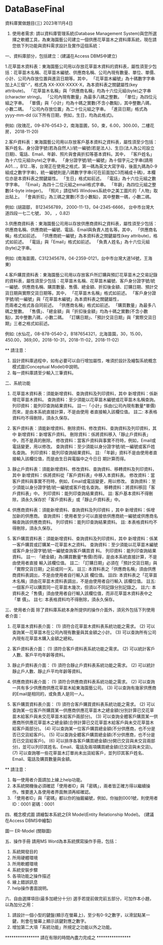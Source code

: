 # DataBaseFinal

資料庫實做題目(三)
2023年11月4日

1. 使用者需求:
請以資料庫管理系統(Database Management System)與您所選擇之軟體工具，為東海園藝公司建立一個供應花草苗木之資料庫系統，現在請您依下列功能與資料需求設計及實作這個系統：

一、資料庫部分，包括建立：(建議在Access DBMS中建立)

1.花草苗木資料表：東海園藝公司用以存放花草苗木資料的資料表，屬性須至少包括：花草苗木名稱、花草苗木編號、供應商名稱、公司內現有數量、單位、單價、小計、公司內存放位置與進貨日期等。其中，
「花草苗木編號」為十碼數字字串加上A三個”-“，格式為 XX-XXX-XXXX-X，為本資料表之關鍵屬性(key attribute)。
「花草苗木名稱」與「供應商名稱」均為十六位元組(byte)之字串(character string)。
「公司內現有數量」為最多八碼之整數。
「單位」為四位元組之字串。
「單價」與「小計」均為十碼之實數(不含小數點)，其中整數八碼，小數二碼。
「公司內存放位置」為二十位元組之字串。
   「進貨日期」格式為yyyy-mm-dd (以下所有日期，例如，生日，均為此格式)。

例如: (玫瑰花，09-876-0543-2，南海苗圃，50，束，6.00，300.00，二樓花房， 2018-11-20)

2.客戶資料表：東海園藝公司用以存放客戶基本資料之資料表，屬性須至少包括：客戶姓名、身分證字號(若為自然人)/統一編號(若是法人)、生日(法人為公司設立日期)、電話、Email、年齡、照片與會員折扣等基本資料。其中，
「客戶姓名」為十六位元組(byte)之字串。
「身分證字號/統一編號」為十個字元之字串(請用A01…，B12…等，台灣正在使用之格式，第一碼為英文大寫字母，後面九碼為0-9組成之數字字串)，統一編號則是八碼數字字串(可在前面加C3而補成十碼)，本欄位亦是本資料表之關鍵屬性。
「生日」格式如前述。
「電話」為十六位元組之數字字串。
「Email」為四十二位元組之email格式字串。
「年齡」為四位元組之整數(4-byte integer)。
「照片」請從MS Windows系統中之美工圖片的「人物」取出貼上。
「會員折扣」為三碼之實數(不含小數點)，其中整數一碼，小數二碼。

例如: (胡謅鄒， B123456789， 2000-11-13，04-2345-6666， 台中市台灣大道四段一七二七號， 30，  ，0.82)

3.供應商資料表：東海園藝公司用以存放供應商資料之資料表，屬性須至少包括：供應商名稱、供應商統一編號、電話、Email與負責人姓名等。其中，
 「供應商名稱」格式如前述。
「供應商統一編號」為本資料表之關鍵屬性(key attribute)，格式如前述。
「電話」與「Email」格式如前述。
「負責人姓名」為十六位元組(byte)之字串。

例如: (南海苗圃，C312345678，04-2359-0121，台中市台灣大道14號，王海東)

4.客戶購買資料表：東海園藝公司用以存放客戶所訂購與預訂花草苗木之交易記錄的資料表，屬性須至少包括：花草苗木名稱、花草苗木編號、客戶身分證字號/統一編號、供應商名稱、購買數量、售價、總金額、折扣後金額、訂購日期、預計交貨日期與實際交貨日期等。其中，
「花草苗木名稱」格式如前述。
「客戶身分證字號/統一編號」與「花草苗木編號」為本資料表之關鍵屬性，  
         而兩者之格式各自同前述。
「供應商名稱」格式如前述。
「購買數量」為最多八碼之整數。
「售價」、「總金額」與「折扣後金額」均為十碼之實數(不含小數點)，其中整數八碼，小數二碼。
「訂購日期」、「預計交貨日期」與「實際交貨日期」三者之格式如前述。

例如: (水仙花，08-878-0540-2，B187654321，北海苗園，30，15.00，450.00，369,00，2018-10-31，2018-11-02，2018-11-02)

** 請注意：

1. 設計資料庫過程中，如有必要可以自行增加屬性，唯須於設計及繪製系統概念模式圖(Conceptual Model)中說明。
2. 每一資料庫請至少輸入三筆資料。

二、系統功能

1. 花草苗木資料表：須能新增資料、查詢資料及列印資料，其中
新增資料：係新增花草苗木資料。
查詢資料：至少須能以花草苗木編號或花草苗木名稱查詢。
列印資料：能列印查詢結果資料。
註一:「小計」係由(公司內現有數量*單價)而來，是由本系統直接計算，不是由使用
       者直接輸入該欄位值。
註二: 本表格資料均不得刪除，須永久保存。

2. 客戶資料表：須能新增資料、刪除資料、修改資料、查詢資料及列印資料，其中
新增資料：新增客戶資料。
刪除資料：係將資料移入「靜止戶資料表」中，而不是真的刪除。
修改資料：當客戶資料與事實不符時，例如，Email或電話變更，用以修改。
查詢資料：至少須能以身分證字號/統一編號或客戶姓名查詢。
列印資料：能列印查詢結果資料。
 註: 「年齡」資料不是由使用者直接輸入該欄位值，而是由生日與電腦中之今日日
         期計算而得。

3. 靜止戶資料表：須能新增資料、修改資料、查詢資料、移轉資料及列印資料，其中
新增資料：係將資料從「客戶資料表」中移入本資料表。
修改資料：當客戶資料與事實不符時，例如，Email或電話變更，用以修改。
查詢資料：至少須能以身分證字號/統一編號或客戶姓名查詢。
移轉資料：將資料移回「客戶資料表」中。
列印資料：能列印查詢結果資料。
註: 客戶基本資料不得刪除，須永久保存於「客戶資料表」或「靜止戶資料表」中。

4. 供應商資料表：須能新增資料、查詢資料及列印資料 ，其中
新增資料：係增加新的供應商。
查詢資料：使用者至少可以直接依供應商統一編號或供應商名稱查詢該供應商資料。
列印資料：能列印查詢結果資料。
註: 本表格資料均不得刪除，須永久保存。

5. 客戶購買資料表：須能新增資料、查詢資料及列印資料，其中
新增資料：係某一客戶購買或訂購某一花草苗木之資料。
查詢資料：至少須能以花草苗木編號或客戶身分證字號/統一編號查詢客戶購買資
          料。
列印資料：能列印查詢結果資料。
註一: 「總金額」為(購買數量*售價)而得，是由本系統直接計算，不是由使用者直接
       輸入該欄位值。
註二: 「訂購日期」必須在「預計交貨日期」與「實際交貨日期」之前或同一天。
註三: 本資料表之「供應商名稱」須由供應商資料表調出，不是由使用者自行輸入該
       欄位值。
註四: 本資料表之「花草苗木名稱」須由花草苗木資料表調出，不是由使用者自行輸入
       該欄位值。
註五: 一個客戶可以購買同一花草苗木幾次，但須以不同記錄分別記錄之。
註六: 本資料表之「售價」須由使用者自行輸入該欄位值，而非花草苗木資料表中之「單
        價」。
註七:  本表格資料均不得刪除，須永久保存。

三、使用者介面
除了資料庫系統本身所提供的操作介面外，須另外包括下列使用者介面：

1. 花草苗木資料表介面：
(1) 須符合花草苗木資料表系統功能之需求。
(2) 可以查詢某一花草苗木在公司內現有數量與其金額之小計。
(3) 可以查詢所有公司內現有花草苗木購入金額之總和。

2. 客戶資料表介面：
(1) 須符合客戶資料表系統功能之需求。
(2) 可以統計客戶人數、客戶平均年齡等資料。

3. 靜止戶資料表介面：
(1) 須符合靜止戶資料表系統功能之需求。
(2) 可以統計靜止戶人數、靜止戶平均年齡等資料。

4. 供應商資料表介面：
(1) 須符合供應商資料表系統功能之需求。
(2) 可以查詢一共有多少供應商供應花草苗木給東海園藝公司。
(3) 可以查詢有幾家供應商的Email是相同的，或負責人是同一人。

5. 客戶購買資料表介面：
(1) 須符合客戶購買資料表系統功能之需求。
(2) 可以查詢某一位客戶所購買某一供應商供應花草苗木之總金額(分別計算已交花草苗木給客戶與未交花草苗木給客戶兩部分)。
(3) 可以查詢全體客戶購買某一供應商所供應花草苗木之總金額(合併計算已交花草苗木給客戶與未交花草苗木給客戶兩部分)。
(4) 可以查詢某一位客戶購買總金額(不分供應商，也不分是否已交貨給客戶)。
(5) 可以查詢全體客戶購買總金額(不分供應商，也不分是否已交貨給客戶)。
(6) 可以排序各客戶購買總金額(分開已交貨與未交貨兩部分)，並可以列印其姓名、Email、電話及兩項購買總金額(已交貨與未交貨)。
(7) 可以查詢哪一些花草苗木訂單尚未出貨給客戶，並列印其客戶姓名、Email、電話及購買數量與金額。

** 請注意：

1. 每一使用者介面請加上線上help功能。
2. 本系統開機後必須確認「使用者ID」與「密碼」，兩者皆正確方得以繼續操作。惟要進入各使用者界面無須再經確認。
3. 「使用者ID」與「密碼」都以你的抽籤編號，例如，你抽到0001號，則使用者ID：0001
密碼：0001

四、概念模式圖
請繪製本系統之ER Model(Entity Relationship Model)。
(建議在Access DBMS中繪製)

圖一 ER-Model (關聯圖)

五、操作手冊
請用MS Word為本系統撰寫操作手冊，包括：

1. 系統開發目的
2. 所用硬體環境
3. 所用軟體環境
4. 系統安裝步驟
5. 各項功能之操作描述
6. 線上錯誤訊息
7. help操作書面說明。

六、自由選擇項目(最多加總分十分)
選手若提前做完前五部分，可加作本小題，以為加分之用：

1. 請設計一個小型的鍵盤(顯示在螢幕上)，至少有0-9之數字，以滑鼠點某一鍵，則會在螢幕上顯示該鍵對應之數字。
2. 增加第二大項「系統功能」所規定之功能以外之功能。

**************** 請在有限的時間內盡力完成之 ****************
